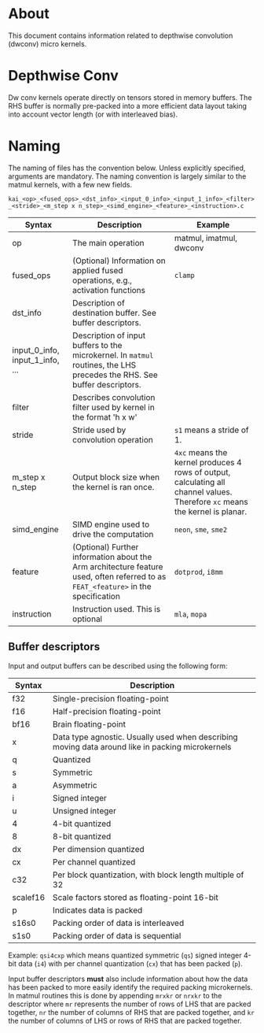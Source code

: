 <!--
    SPDX-FileCopyrightText: Copyright 2024-2025 Arm Limited and/or its affiliates <open-source-office@arm.com>

    SPDX-License-Identifier: Apache-2.0
-->

# About

This document contains information related to depthwise convolution (dwconv)
micro kernels.

# Depthwise Conv

Dw conv kernels operate directly on tensors stored in memory buffers. The RHS buffer is
normally pre-packed into a more efficient data layout taking into account vector length (or with interleaved bias).

# Naming

The naming of files has the convention below. Unless explicitly specified, arguments are mandatory.
The naming convention is largely similar to the matmul kernels, with a few new fields.

`kai_<op>_<fused_ops>_<dst_info>_<input_0_info>_<input_1_info>_<filter>_<stride>_<m_step x n_step>_<simd_engine>_<feature>_<instruction>.c`

| Syntax        | Description |Example   |
| --------------| ----------- |----------|
|op             |The main operation| matmul, imatmul, dwconv|
|fused_ops      |(Optional) Information on applied fused operations, e.g., activation functions| `clamp` |
|dst_info       |Description of destination buffer. See buffer descriptors. ||
| input_0_info, input_1_info, ... | Description of input buffers to the microkernel. In `matmul` routines, the LHS precedes the RHS. See buffer descriptors. ||
|filter         | Describes convolution filter used by kernel in the format 'h x w' ||
|stride         | Stride used by convolution operation |`s1` means a stride of 1.|
|m_step x n_step  | Output block size when the kernel is ran once. |`4xc` means the kernel produces 4 rows of output, calculating all channel values. Therefore `xc` means the kernel is planar.|
|simd_engine   | SIMD engine used to drive the computation  | `neon`, `sme`, `sme2`|
|feature        | (Optional) Further information about the Arm architecture feature used, often referred to as `FEAT_<feature>` in the specification | `dotprod`, `i8mm`|
|instruction    |Instruction used. This is optional|`mla`, `mopa`|

## Buffer descriptors

Input and output buffers can be described using the following form:

| Syntax   | Description                                                                                      |
|----------|--------------------------------------------------------------------------------------------------|
| f32      | Single-precision floating-point                                                                  |
| f16      | Half-precision floating-point                                                                    |
| bf16     | Brain floating-point                                                                             |
| x        | Data type agnostic. Usually used when describing moving data around like in packing microkernels |
| q        | Quantized                                                                                        |
| s        | Symmetric                                                                                        |
| a        | Asymmetric                                                                                       |
| i        | Signed integer                                                                                   |
| u        | Unsigned integer                                                                                 |
| 4        | 4-bit quantized                                                                                  |
| 8        | 8-bit quantized                                                                                  |
| dx       | Per dimension quantized                                                                          |
| cx       | Per channel quantized                                                                            |
| c32      | Per block quantization, with block length multiple of 32                                         |
| scalef16 | Scale factors stored as floating-point 16-bit                                                    |
| p        | Indicates data is packed                                                                         |
| s16s0    | Packing order of data is interleaved                                                             |
| s1s0     | Packing order of data is sequential                                                              |

Example: `qsi4cxp` which means quantized symmetric (`qs`) signed integer 4-bit data (`i4`) with per channel quantization (`cx`) that has been packed (`p`).

Input buffer descriptors **must** also include information about how the data has been packed to more easily identify the required packing microkernels. In matmul routines this is done by appending `mrxkr` or `nrxkr` to the descriptor where `mr` represents the number of rows of LHS that are packed together, `nr` the number of columns of RHS that are packed together, and `kr` the number of columns of LHS or rows of RHS that are packed together.
